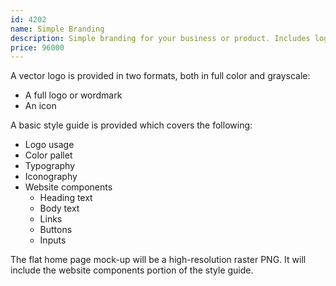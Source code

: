 ```yaml
---
id: 4202
name: Simple Branding
description: Simple branding for your business or product. Includes logo, style guide, and a flat home page mock-up.
price: 96000
---
```


A vector logo is provided in two formats, both in full color and grayscale:
- A full logo or wordmark
- An icon

A basic style guide is provided which covers the following:
- Logo usage
- Color pallet
- Typography
- Iconography
- Website components
    - Heading text
    - Body text
    - Links
    - Buttons
    - Inputs

The flat home page mock-up will be a high-resolution raster PNG. It will include the website components portion of the style guide.
